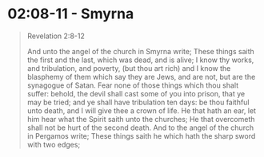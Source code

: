# 02:08-11 - Smyrna

> Revelation 2:8-12
> 
> And unto the angel of the church in Smyrna write; These things saith the first and the last, which was dead, and is alive; I know thy works, and tribulation, and poverty, (but thou art rich) and I know the blasphemy of them which say they are Jews, and are not, but are the synagogue of Satan. Fear none of those things which thou shalt suffer: behold, the devil shall cast some of you into prison, that ye may be tried; and ye shall have tribulation ten days: be thou faithful unto death, and I will give thee a crown of life.
He that hath an ear, let him hear what the Spirit saith unto the churches; He that overcometh shall not be hurt of the second death.
And to the angel of the church in Pergamos write; These things saith he which hath the sharp sword with two edges;
